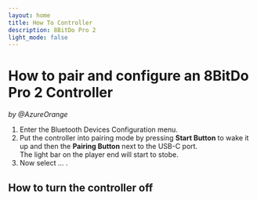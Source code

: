 ```yaml
---
layout: home
title: How To Controller
description: 8BitDo Pro 2
light_mode: false
---
```


# How to pair and configure an 8BitDo Pro 2 Controller
_by @AzureOrange_

1. Enter the Bluetooth Devices Configuration menu.
2. Put the controller into pairing mode by pressing **Start Button** to wake it up and then the **Pairing Button** next to the USB-C port.  
The light bar on the player end will start to stobe.
3. Now select ... .

## How to turn the controller off
